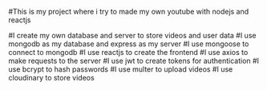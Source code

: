 #This is my project where i try to made my own youtube with nodejs and reactjs

#I create my own database and server to store videos and user data
#I use mongodb as my database and express as my server
#I use mongoose to connect to mongodb
#I use reactjs to create the frontend
#I use axios to make requests to the server
#I use jwt to create tokens for authentication
#I use bcrypt to hash passwords
#I use multer to upload videos
#I use cloudinary to store videos